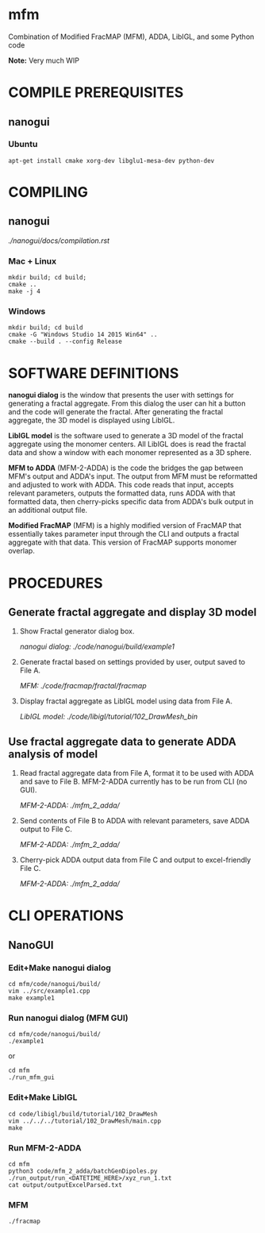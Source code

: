 # mfm
Combination of Modified FracMAP (MFM), ADDA, LibIGL, and some Python code

**Note:** Very much WIP


# COMPILE PREREQUISITES

## nanogui

### Ubuntu

    apt-get install cmake xorg-dev libglu1-mesa-dev python-dev


# COMPILING

## nanogui

*./nanogui/docs/compilation.rst*

### Mac + Linux

    mkdir build; cd build;
    cmake ..
    make -j 4

### Windows

    mkdir build; cd build
    cmake -G "Windows Studio 14 2015 Win64" ..
    cmake --build . --config Release


# SOFTWARE DEFINITIONS

**nanogui dialog** is the window that presents the user with settings for generating a fractal aggregate. From this dialog the user can hit a button and the code will generate the fractal. After generating the fractal aggregate, the 3D model is displayed using LibIGL.

**LibIGL model** is the software used to generate a 3D model of the fractal aggregate using the monomer centers. All LibIGL does is read the fractal data and show a window with each monomer represented as a 3D sphere.

**MFM to ADDA** (MFM-2-ADDA) is the code the bridges the gap between MFM's output and ADDA's input. The output from MFM must be reformatted and adjusted to work with ADDA. This code reads that input, accepts relevant parameters, outputs the formatted data, runs ADDA with that formatted data, then cherry-picks specific data from ADDA's bulk output in an additional output file.

**Modified FracMAP** (MFM) is a highly modified version of FracMAP that essentially takes parameter input through the CLI and outputs a fractal aggregate with that data. This version of FracMAP supports monomer overlap.


# PROCEDURES

## Generate fractal aggregate and display 3D model

 1) Show Fractal generator dialog box.
    
    *nanogui dialog: ./code/nanogui/build/example1*

 2) Generate fractal based on settings provided by user, output saved to File A.
    
    *MFM: ./code/fracmap/fractal/fracmap*

 3) Display fractal aggregate as LibIGL model using data from File A.
    
    *LibIGL model: ./code/libigl/tutorial/102_DrawMesh_bin*


## Use fractal aggregate data to generate ADDA analysis of model

 1) Read fractal aggregate data from File A, format it to be used with ADDA and
    save to File B. MFM-2-ADDA currently has to be run from CLI (no GUI).
    
    *MFM-2-ADDA: ./mfm_2_adda/*

 2) Send contents of File B to ADDA with relevant parameters, save ADDA output
    to File C.
    
    *MFM-2-ADDA: ./mfm_2_adda/*

 3) Cherry-pick ADDA output data from File C and output to excel-friendly File C.
    
    *MFM-2-ADDA: ./mfm_2_adda/*


# CLI OPERATIONS

## NanoGUI

### Edit+Make nanogui dialog

    cd mfm/code/nanogui/build/
    vim ../src/example1.cpp
    make example1

### Run nanogui dialog (MFM GUI)
    cd mfm/code/nanogui/build/
    ./example1
    
or

    cd mfm
    ./run_mfm_gui


### Edit+Make LibIGL

    cd code/libigl/build/tutorial/102_DrawMesh
    vim ../../../tutorial/102_DrawMesh/main.cpp
    make


### Run MFM-2-ADDA

    cd mfm
    python3 code/mfm_2_adda/batchGenDipoles.py ./run_output/run_<DATETIME_HERE>/xyz_run_1.txt
    cat output/outputExcelParsed.txt


### MFM

    ./fracmap
